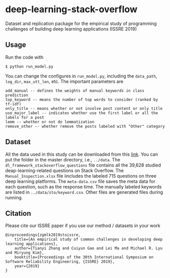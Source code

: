 # deep-learning-stack-overflow
Dataset and replication package for the empirical study of programming challenges of building deep learning applications (ISSRE 2019)

## Usage
Run the code with
```
$ python run_model.py
```

You can change the configures in `run_model.py`, including the `data_path`, `log_dir`, `max_utt_len`, etc. The important parameters are 
```
add_manual -- defines the weights of manual keywords in class prediction
top_keyword -- means the number of top words to consider (ranked by tf-idf)
only_title -- means whether or not involve post content or only title
use_major_label -- indicates whether use the first label or all the labels for a post
lemm -- whether or not do lemmatization
remove_other -- whether remove the posts labeled with "Other" category
```

## Dataset

All the data used in this study can be downloaded from this [link](). You can put the folder in the master directory, i.e., `../data`. The `dl_framework_stackoverflow_questions` file contains all the 39,628 studied deap-learning-related questions on Stack Overflow. The `Manual_Inspection.xlsx` file iincludes the labeled 715 questions on three deep learning platforms. The `meta-data.csv` file saves the meta data for each question, such as the response time. The manually labeled keywords are listed in `../data/sto/keyword.csv`. Other files are generated files during running.

## Citation
Please cite our ISSRE paper if you use our method / datasets in your work

```
@inproceedings{zgmlk2019stoissre,
    title={An empirical study of common challenges in developing deep learning applications},
    author={Tianyi Zhang and Cuiyun Gao and Lei Ma and Michael R. Lyu and Miryung Kim},
    booktitle={Proceedings of the 30th International Symposium on Software Reliability Engineering, {ISSRE} 2019},
    year={2019}
}
```